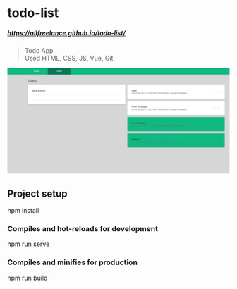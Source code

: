 # todo-list
##### https://allfreelance.github.io/todo-list/

> Todo App<br>
> Used HTML, CSS, JS, Vue, Git.

[![](https://github.com/allfreelance/todo-list/blob/main/screen.jpg)](https://allfreelance.github.io/todo-list/)

## Project setup
npm install

### Compiles and hot-reloads for development
npm run serve

### Compiles and minifies for production
npm run build

